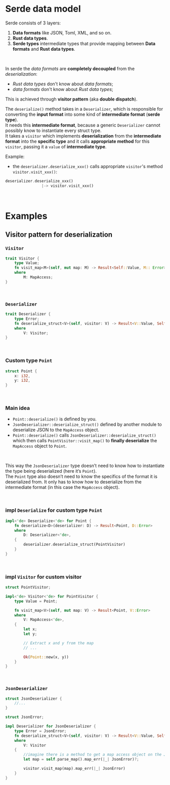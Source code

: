 # Serde data model
Serde consists of 3 layers:
1. **Data formats** like JSON, Toml, XML, and so on.
2. **Rust data types**.
3. **Serde types** intermediate types that provide mapping between **Data formats** and **Rust data types**.

<br>

In serde the *data formats* are **completely decoupled** from the *deserialization*:
- *Rust data types* don't know about *data formats*;
- *data formats* don't know about *Rust data types*;

This is achieved through **visitor pattern** (aka **double dispatch**).<br>

The `deserialize()` method takes in a `Deserializer`, which is responsible for converting the **input format** into some kind of **intermediate format** (**serde type**).<br>
It needs this **intermediate format**, because a generic `Deserializer` cannot possibly know to instantiate every struct type.<br>
It takes a `visitor` which implements **deserialization** from the **intermediate format** into the **specific type** and it calls **appropriate method** for this `visitor`, passing it a `value` of **intermediate type**.<br>

Example:
- the `deserializer.deserialize_xxx()` calls appropriate `visitor`'s method `visitor.visit_xxx()`:
```Rust
deserializer.deserialize_xxx()
                |-> visitor.visit_xxx()
```

<br>

# Examples
## Visitor pattern for deserialization
### `Visitor`
```rust
trait Visitor {
    type Value;
    fn visit_map<M>(self, mut map: M) -> Result<Self::Value, M:: Error>
    where
        M: MapAccess;
}
```

<br>

### `Deserializer`
```rust
trait Deserializer {
    type Error;
    fn deserialize_struct<V>(self, visitor: V) -> Result<V::Value, Self::Error>
    where
        V: Visitor;
}
```

<br>

### Custom type `Point`
```rust
struct Point {
    x: i32,
    y: i32,
}
```

<br>

### Main idea
- `Point::deserialize()` is defined by you.
- `JsonDeserializer::deserialize_struct()` defined by another module to deserialize JSON to the `MapAccess` object.
- `Point::deserialize()` calls `JsonDeserializer::deserialize_struct()` which then calls `PointVisitor::visit_map()` to **finally deserialize** the `MapAccess` object to `Point`.

<br>

This way the `JsonDeserializer` type doesn’t need to know how to instantiate the type being deserialized (here it’s `Point`).<br>
The `Point` type also doesn’t need to know the specifics of the format it is deserialized from. It only has to know how to deserialize from the intermediate format (in this case the `MapAccess` object).<br>

<br>

### impl `Deserialize` for custom type `Point`
```Rust
impl<'de> Deserialize<'de> for Point {
    fn deserialize<D>(deserializer: D) -> Result<Point, D::Error>
    where
        D: Deserializer<'de>,
    {
        deserializer.deserialize_struct(PointVisitor)
    }
}
```

<br>

### impl `Visitor` for custom visitor
```Rust
struct PointVisitor;

impl<'de> Visitor<'de> for PointVisitor {
    type Value = Point;

    fn visit_map<V>(self, mut map: V) -> Result<Point, V::Error>
    where
        V: MapAccess<'de>,
    {
        let x;
        let y;

        // Extract x and y from the map
        // ...

        Ok(Point::new(x, y))
    }
}
```

<br>

### `JsonDeserializer`
```rust
struct JsonDeserializer {
    //...
}

struct JsonError;

impl Deserializer for JsonDeserializer {
    type Error = JsonError;
    fn deserialize_struct<V>(self, visitor: V) -> Result<V::Value, Self::Error>
    where 
        V: Visitor
    {
        //imagine there is a method to get a map access object on the JsonDeserializer
        let map = self.parse_map().map_err(|_| JsonError)?;

        visitor.visit_map(map).map_err(|_| JsonError)
    }
}
```

<br>